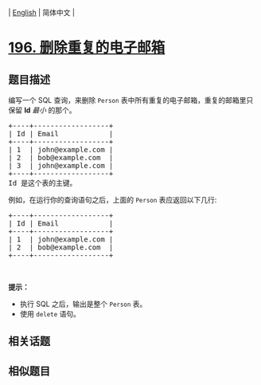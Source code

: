 
| [English](README_EN.md) | 简体中文 |

# [196. 删除重复的电子邮箱](https://leetcode-cn.com/problems/delete-duplicate-emails/)

## 题目描述

<p>编写一个 SQL 查询，来删除&nbsp;<code>Person</code>&nbsp;表中所有重复的电子邮箱，重复的邮箱里只保留&nbsp;<strong>Id&nbsp;</strong><em>最小&nbsp;</em>的那个。</p>

<pre>+----+------------------+
| Id | Email            |
+----+------------------+
| 1  | john@example.com |
| 2  | bob@example.com  |
| 3  | john@example.com |
+----+------------------+
Id 是这个表的主键。
</pre>

<p>例如，在运行你的查询语句之后，上面的 <code>Person</code> 表应返回以下几行:</p>

<pre>+----+------------------+
| Id | Email            |
+----+------------------+
| 1  | john@example.com |
| 2  | bob@example.com  |
+----+------------------+
</pre>

<p>&nbsp;</p>

<p><strong>提示：</strong></p>

<ul>
	<li>执行 SQL 之后，输出是整个 <code>Person</code>&nbsp;表。</li>
	<li>使用 <code>delete</code> 语句。</li>
</ul>


## 相关话题



## 相似题目


